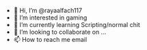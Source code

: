 - 👋 Hi, I’m @rayaalfach117
- 👀 I’m interested in gaming
- 🌱 I’m currently learning Scripting/normal chit
- 💞️ I’m looking to collaborate on ...
- 📫 How to reach me email

<!---
rayaalfach117/rayaalfach117 is a ✨ special ✨ repository because its `README.md` (this file) appears on your GitHub profile.
You can click the Preview link to take a look at your changes.
--->

